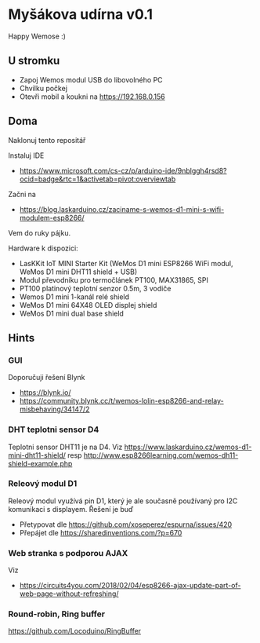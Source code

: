 # Myšákova udírna v0.1

Happy Wemose :)

## U stromku

* Zapoj Wemos modul USB do libovolného PC
* Chvilku počkej
* Otevři mobil a koukni na https://192.168.0.156 

## Doma

Naklonuj tento repositář

Instaluj IDE

* https://www.microsoft.com/cs-cz/p/arduino-ide/9nblggh4rsd8?ocid=badge&rtc=1&activetab=pivot:overviewtab

Začni na

* https://blog.laskarduino.cz/zaciname-s-wemos-d1-mini-s-wifi-modulem-esp8266/

Vem do ruky pájku. 

Hardware k dispozici:

* LasKKit IoT MINI Starter Kit (WeMos D1 mini ESP8266 WiFi modul, WeMos D1 mini DHT11 shield + USB)
* Modul převodníku pro termočlánek PT100, MAX31865, SPI
* PT100 platinový teplotní senzor 0.5m, 3 vodiče
* Wemos D1 mini 1-kanál relé shield
* WeMos D1 mini 64X48 OLED displej shield
* WeMos D1 mini dual base shield


## Hints

### GUI

Doporučuji řešení Blynk

* https://blynk.io/
* https://community.blynk.cc/t/wemos-lolin-esp8266-and-relay-misbehaving/34147/2

### DHT teplotni sensor D4

Teplotni sensor DHT11 je na D4. Viz https://www.laskarduino.cz/wemos-d1-mini-dht11-shield/ resp http://www.esp8266learning.com/wemos-dh11-shield-example.php

### Releový modul D1

Releový modul využívá pin D1, který je ale současně používaný pro I2C komunikaci s displayem. 
Řešení je buď

* Přetypovat dle https://github.com/xoseperez/espurna/issues/420
* Přepájet dle https://sharedinventions.com/?p=670

### Web stranka s podporou AJAX

Viz
* https://circuits4you.com/2018/02/04/esp8266-ajax-update-part-of-web-page-without-refreshing/

### Round-robin, Ring buffer

https://github.com/Locoduino/RingBuffer


